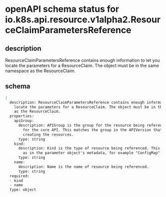 # openAPI schema status for io.k8s.api.resource.v1alpha2.ResourceClaimParametersReference

## description

ResourceClaimParametersReference contains enough information to let you locate the parameters for a ResourceClaim. The object must be in the same namespace as the ResourceClaim.

## schema

```yaml
|
  description: ResourceClaimParametersReference contains enough information to let you
    locate the parameters for a ResourceClaim. The object must be in the same namespace
    as the ResourceClaim.
  properties:
    apiGroup:
      description: APIGroup is the group for the resource being referenced. It is empty
        for the core API. This matches the group in the APIVersion that is used when
        creating the resources.
      type: string
    kind:
      description: Kind is the type of resource being referenced. This is the same value
        as in the parameter object's metadata, for example "ConfigMap".
      type: string
    name:
      description: Name is the name of resource being referenced.
      type: string
  required:
  - kind
  - name
  type: object

```
